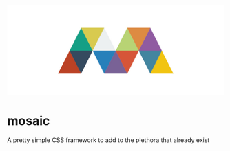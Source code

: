 ![mosaic](./banner.jpg)

# mosaic
A pretty simple CSS framework to add to the plethora that already exist
